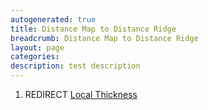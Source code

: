 ```yaml
---
autogenerated: true
title: Distance Map to Distance Ridge
breadcrumb: Distance Map to Distance Ridge
layout: page
categories: 
description: test description
---
```


1.  REDIRECT [Local Thickness](Local_Thickness "wikilink")
